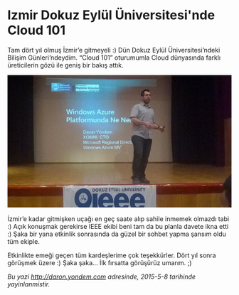 # Izmir Dokuz Eylül Üniversitesi'nde Cloud 101
Tam dört yıl olmuş İzmir’e gitmeyeli :) Dün Dokuz Eylül Üniversitesi’ndeki Bilişim Günleri’ndeydim. “Cloud 101” oturumumla Cloud dünyasında farklı üreticilerin gözü ile geniş bir bakış attık.

![](media/Izmir_Dokuz_Eylul_Universitesinde_Cloud_101/izmir.jpg)

İzmir’e kadar gitmişken uçağı en geç saate alıp sahile inmemek olmazdı tabi :) Açık konuşmak gerekirse IEEE ekibi beni tam da bu planla davete ikna etti :) Şaka bir yana etkinlik sonrasında da güzel bir sohbet yapma şansım oldu tüm ekiple. 

Etkinlikte emeği geçen tüm kardeşlerime çok teşekkürler. Dört yıl sonra görüşmek üzere :) Şaka şaka… İlk fırsatta görüşürüz umarım. ;)

*Bu yazi http://daron.yondem.com adresinde, 2015-5-8 tarihinde yayinlanmistir.*
